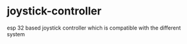 # joystick-controller
esp 32 based joystick controller which is compatible with the different system
